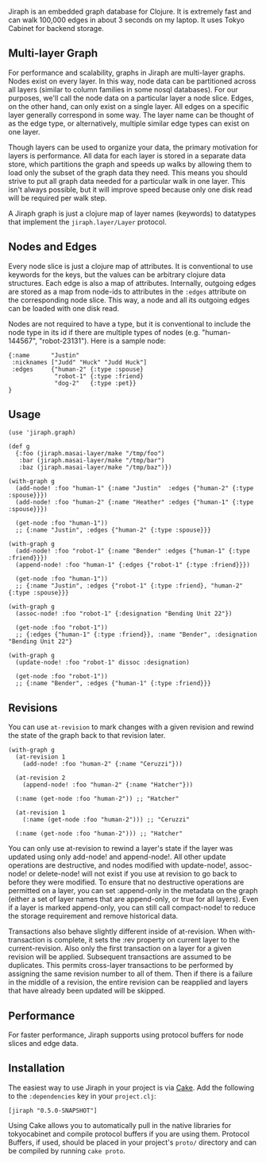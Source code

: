 Jiraph is an embedded graph database for Clojure. It is extremely fast and can walk
100,000 edges in about 3 seconds on my laptop. It uses Tokyo Cabinet for backend storage.

## Multi-layer Graph

For performance and scalability, graphs in Jiraph are multi-layer graphs. Nodes exist on
every layer. In this way, node data can be partitioned across all layers (similar to
column families in some nosql databases). For our purposes, we'll call the node data on a
particular layer a node slice. Edges, on the other hand, can only exist on a single
layer. All edges on a specific layer generally correspond in some way. The layer name can be
thought of as the edge type, or alternatively, multiple similar edge types can exist on
one layer.

Though layers can be used to organize your data, the primary motivation for layers is
performance. All data for each layer is stored in a separate data store, which partitions
the graph and speeds up walks by allowing them to load only the subset of the graph data
they need. This means you should strive to put all graph data needed for a particular walk
in one layer. This isn't always possible, but it will improve speed because only one disk
read will be required per walk step.

A Jiraph graph is just a clojure map of layer names (keywords) to datatypes that implement
the `jiraph.layer/Layer` protocol.

## Nodes and Edges

Every node slice is just a clojure map of attributes. It is conventional to use keywords
for the keys, but the values can be arbitrary clojure data structures. Each edge is also a
map of attributes. Internally, outgoing edges are stored as a map from node-ids to
attributes in the `:edges` attribute on the corresponding node slice. This way, a node and
all its outgoing edges can be loaded with one disk read.

Nodes are not required to have a type, but it is conventional to include the node type in
its id if there are multiple types of nodes (e.g. "human-144567", "robot-23131"). Here is
a sample node:

    {:name      "Justin"
     :nicknames ["Judd" "Huck" "Judd Huck"]
     :edges     {"human-2" {:type :spouse}
                 "robot-1" {:type :friend}
                 "dog-2"   {:type :pet}}
    }

## Usage

    (use 'jiraph.graph)

    (def g
      {:foo (jiraph.masai-layer/make "/tmp/foo")
       :bar (jiraph.masai-layer/make "/tmp/bar")
       :baz (jiraph.masai-layer/make "/tmp/baz")})

    (with-graph g
      (add-node! :foo "human-1" {:name "Justin"  :edges {"human-2" {:type :spouse}}})
      (add-node! :foo "human-2" {:name "Heather" :edges {"human-1" {:type :spouse}}})

      (get-node :foo "human-1"))
      ;; {:name "Justin", :edges {"human-2" {:type :spouse}}}

    (with-graph g
      (add-node! :foo "robot-1" {:name "Bender" :edges {"human-1" {:type :friend}}})
      (append-node! :foo "human-1" {:edges {"robot-1" {:type :friend}}})

      (get-node :foo "human-1"))
      ;; {:name "Justin", :edges {"robot-1" {:type :friend}, "human-2" {:type :spouse}}}

    (with-graph g
      (assoc-node! :foo "robot-1" {:designation "Bending Unit 22"})

      (get-node :foo "robot-1"))
      ;; {:edges {"human-1" {:type :friend}}, :name "Bender", :designation "Bending Unit 22"}

    (with-graph g
      (update-node! :foo "robot-1" dissoc :designation)

      (get-node :foo "robot-1"))
      ;; {:name "Bender", :edges {"human-1" {:type :friend}}}

## Revisions

You can use `at-revision` to mark changes with a given revision and rewind the state of
the graph back to that revision later.

    (with-graph g
      (at-revision 1
        (add-node! :foo "human-2" {:name "Ceruzzi"}))

      (at-revision 2
        (append-node! :foo "human-2" {:name "Hatcher"}))

      (:name (get-node :foo "human-2")) ;; "Hatcher"

      (at-revision 1
        (:name (get-node :foo "human-2"))) ;; "Ceruzzi"

      (:name (get-node :foo "human-2"))) ;; "Hatcher"


You can only use at-revision to rewind a layer's state if the layer was updated using only
add-node! and append-node!. All other update operations are destructive, and nodes modified
with update-node!, assoc-node! or delete-node! will not exist if you use at revision to go
back to before they were modified. To ensure that no destructive operations are permitted on
a layer, you can set :append-only in the metadata on the graph (either a set of layer
names that are append-only, or true for all layers). Even if a layer is marked append-only,
you can still call compact-node! to reduce the storage requirement and remove historical data.

Transactions also behave slightly different inside of at-revision. When with-transaction is
complete, it sets the :rev property on current layer to the current-revision. Also only the
first transaction on a layer for a given revision will be applied. Subsequent transactions
are assumed to be duplicates. This permits cross-layer transactions to be performed by
assigning the same revision number to all of them. Then if there is a failure in the middle
of a revision, the entire revision can be reapplied and layers that have already been updated
will be skipped.

## Performance

For faster performance, Jiraph supports using protocol buffers for node slices and edge data.

## Installation

The easiest way to use Jiraph in your project is via [Cake](http://github.com/ninjudd/cake).
Add the following to the `:dependencies` key in your `project.clj`:

    [jiraph "0.5.0-SNAPSHOT"]

Using Cake allows you to automatically pull in the native libraries for tokyocabinet and
compile protocol buffers if you are using them. Protocol Buffers, if used, should be
placed in your project's `proto/` directory and can be compiled by running `cake proto`.